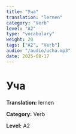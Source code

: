 ```yaml
---
title: "Уча"
translation: "lernen"
category: "Verb"
level: "A2"
type: "vocabulary"
weight: 20
tags: ["A2", "Verb"]
audio: "/audio/ucha.mp3"
date: 2025-08-17
---
```


# Уча

**Translation:** lernen

**Category:** Verb

**Level:** A2

